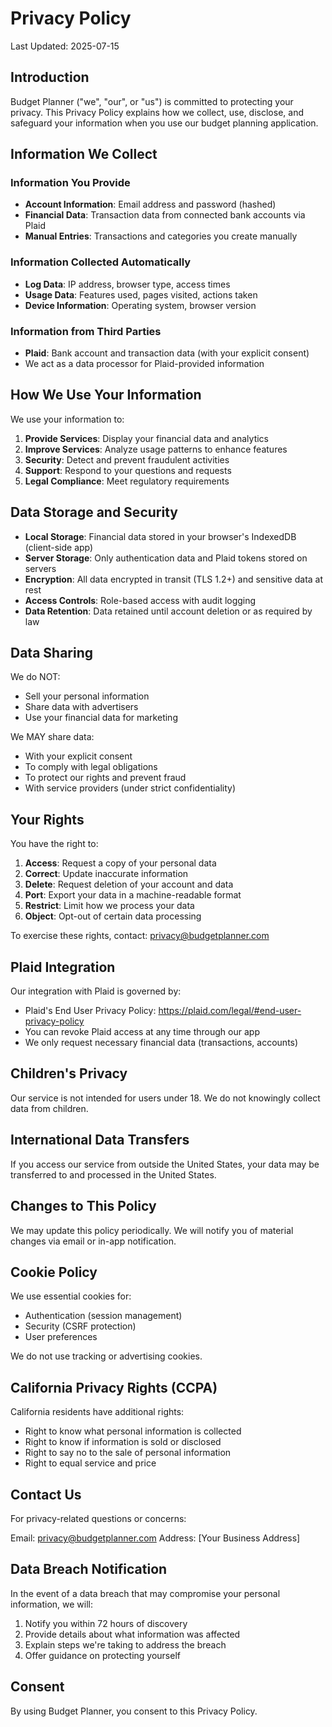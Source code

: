 # Privacy Policy

Last Updated: 2025-07-15

## Introduction

Budget Planner ("we", "our", or "us") is committed to protecting your privacy. This Privacy Policy explains how we collect, use, disclose, and safeguard your information when you use our budget planning application.

## Information We Collect

### Information You Provide

- **Account Information**: Email address and password (hashed)
- **Financial Data**: Transaction data from connected bank accounts via Plaid
- **Manual Entries**: Transactions and categories you create manually

### Information Collected Automatically

- **Log Data**: IP address, browser type, access times
- **Usage Data**: Features used, pages visited, actions taken
- **Device Information**: Operating system, browser version

### Information from Third Parties

- **Plaid**: Bank account and transaction data (with your explicit consent)
- We act as a data processor for Plaid-provided information

## How We Use Your Information

We use your information to:

1. **Provide Services**: Display your financial data and analytics
2. **Improve Services**: Analyze usage patterns to enhance features
3. **Security**: Detect and prevent fraudulent activities
4. **Support**: Respond to your questions and requests
5. **Legal Compliance**: Meet regulatory requirements

## Data Storage and Security

- **Local Storage**: Financial data stored in your browser's IndexedDB (client-side app)
- **Server Storage**: Only authentication data and Plaid tokens stored on servers
- **Encryption**: All data encrypted in transit (TLS 1.2+) and sensitive data at rest
- **Access Controls**: Role-based access with audit logging
- **Data Retention**: Data retained until account deletion or as required by law

## Data Sharing

We do NOT:
- Sell your personal information
- Share data with advertisers
- Use your financial data for marketing

We MAY share data:
- With your explicit consent
- To comply with legal obligations
- To protect our rights and prevent fraud
- With service providers (under strict confidentiality)

## Your Rights

You have the right to:

1. **Access**: Request a copy of your personal data
2. **Correct**: Update inaccurate information
3. **Delete**: Request deletion of your account and data
4. **Port**: Export your data in a machine-readable format
5. **Restrict**: Limit how we process your data
6. **Object**: Opt-out of certain data processing

To exercise these rights, contact: privacy@budgetplanner.com

## Plaid Integration

Our integration with Plaid is governed by:
- Plaid's End User Privacy Policy: https://plaid.com/legal/#end-user-privacy-policy
- You can revoke Plaid access at any time through our app
- We only request necessary financial data (transactions, accounts)

## Children's Privacy

Our service is not intended for users under 18. We do not knowingly collect data from children.

## International Data Transfers

If you access our service from outside the United States, your data may be transferred to and processed in the United States.

## Changes to This Policy

We may update this policy periodically. We will notify you of material changes via email or in-app notification.

## Cookie Policy

We use essential cookies for:
- Authentication (session management)
- Security (CSRF protection)
- User preferences

We do not use tracking or advertising cookies.

## California Privacy Rights (CCPA)

California residents have additional rights:
- Right to know what personal information is collected
- Right to know if information is sold or disclosed
- Right to say no to the sale of personal information
- Right to equal service and price

## Contact Us

For privacy-related questions or concerns:

Email: privacy@budgetplanner.com
Address: [Your Business Address]

## Data Breach Notification

In the event of a data breach that may compromise your personal information, we will:
1. Notify you within 72 hours of discovery
2. Provide details about what information was affected
3. Explain steps we're taking to address the breach
4. Offer guidance on protecting yourself

## Consent

By using Budget Planner, you consent to this Privacy Policy.